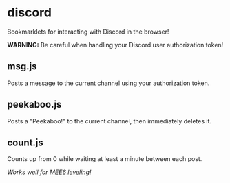 # discord
Bookmarklets for interacting with Discord in the browser!

**WARNING:** Be careful when handling your Discord user authorization token!

## msg.js
Posts a message to the current channel using your authorization token.

## peekaboo.js
Posts a "Peekaboo!" to the current channel, then immediately deletes it.

## count.js
Counts up from 0 while waiting at least a minute between each post.

*Works well for [MEE6 leveling](https://mee6.xyz/leveling)!*